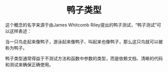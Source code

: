 <center><h1>鸭子类型</h1></center>

这个概念的名字来源于由James Whitcomb Riley提出的鸭子测试，“鸭子测试”可以这样表述：

当一只鸟走起来像鸭子，游泳起来像鸭子、叫起来也像鸭子，那么这只鸟就可以被称为鸭子。

鸭子类型通常得益于不测试方法和函数中参数的类型，而是依赖文档、清晰的代码和测试来确保正确使用。

